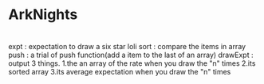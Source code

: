 # ArkNights
#

expt : expectation to draw a six star loli
sort : compare the items in array
push : a trial of push function(add a item to the last of an array)
drawExpt : output 3 things.
1.the an array of the rate when you draw the "n" times
2.its sorted array 
3.its average expectation when you draw the "n" times